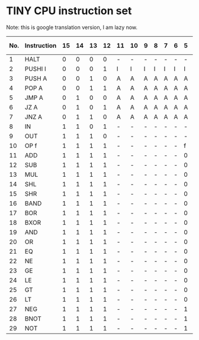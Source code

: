 TINY CPU instruction set
========================

Note: this is google translation version, I am lazy now.

|No.| Instruction  | 15    | 14   |  13 |    12    | 11   |  10   |  9    |  8    |  7   |   6  |    5   |   4    |  3   |   2     | 1  Hex   |  Behavior
|---|----------------|-------|-------|-------|-------|-------|-------|-------|-------|-------|-------|-------|-------|-------|-------|-------|-------
|1  | HALT           | 0     | 0     | 0    |  0  |    -     | -    |  -    |  -    |  -    |  -   |   -  |    -   |   -    |  -   |   -     | 0000 |  Stop
|2  | PUSHI I        | 0     | 0     | 0    |  1  |    I     | I    |  I    |  I    |  I    |  I   |   I  |    I   |   I    |  I   |   I     | 1000+I    |   Push the immediate value I onto the stack
|3  | PUSH A         | 0     | 0     | 1    |  0  |    A     | A    |  A    |  A    |  A    |  A   |   A  |    A   |   A    |  A   |   A     | 2000+A    |   Push the value of address A to the stack
|4  | POP A          | 0     | 0     | 1    |  1  |    A     | A    |  A    |  A    |  A    |  A   |   A  |    A   |   A    |  A   |   A     | 3000+A    |   Stack top stored at address A
|5  | JMP A          | 0     | 1     | 0    |  0  |    A     | A    |  A    |  A    |  A    |  A   |   A  |    A   |   A    |  A   |   A     | 4000+A    |   Branch to address A
|6  | JZ A           | 0     | 1     | 0    |  1  |    A     | A    |  A    |  A    |  A    |  A   |   A  |    A   |   A    |  A   |   A     | 5000+A    |   If stack top is 0, branch to address A
|7  | JNZ A          | 0     | 1     | 1    |  0  |    A     | A    |  A    |  A    |  A    |  A   |   A  |    A   |   A    |  A   |   A     | 6000+A    |   If stack top is not 0 branch to address A
|8  | IN             | 1     | 1     | 0    |  1  |    -     | -    |  -    |  -    |  -    |  -   |   -  |    -   |   -    |  -   | -       | D000  | Push input port value onto stack
|9  | OUT            | 1     | 1     | 1    |  0  |    -     | -    |  -    |  -    |  -    |  -   |   -  |    -   |   -    |  -   |   -     | E000  | Write stack top to output buffer
|10 | OP f           | 1     | 1     | 1    |  1  |    -     | -    |  -    |  -    |  -    |  -   |   f  |    f   |   f    |  f   |   f     | F000+f|  Compute on the stack and store the result on the stack top
|11 |  ADD           | 1     | 1     | 1    |  1  |    -     | -    |  -    |  -    |  -    |  -   |   0  |    0   |   0    |  0   |   0     | F000  | Addition
|12 | SUB            | 1     | 1     | 1    |  1  |    -     | -    |  -    |  -    |  -    |  -   |   0  |    0   |   0    |  0   |   1     | F001  | Subtraction
|13 | MUL            | 1     | 1     | 1    |  1  |    -     | -    |  -    |  -    |  -    |  -   |   0  |    0   |   0    |  1   |   0     | F002  | Multiplication
|14 | SHL            | 1     | 1     | 1    |  1  |    -     | -    |  -    |  -    |  -    |  -   |   0  |    0   |   0    |  1   |   1     | F003  | Shift left
|15 | SHR            | 1     | 1     | 1    |  1  |    -     | -    |  -    |  -    |  -    |  -   |   0  |    0   |   1    |  0   |   0     | F004  | Shift right
|16 | BAND           | 1     | 1     | 1    |  1  |    -     | -    |  -    |  -    |  -    |  -   |   0  |    0   |   1    |  0   |   1     | F005  | Bitwise AND
|17 | BOR            | 1     | 1     | 1    |  1  |    -     | -    |  -    |  -    |  -    |  -   |   0  |    0   |   1    |  1   |   0     | F006  | Bitwise OR
|18 | BXOR           | 1     | 1     | 1    |  1  |    -     | -    |  -    |  -    |  -    |  -   |   0  |    0   |   1    |  1   |   1     | F007  | Bitwise exclusive OR
|19 | AND            | 1     | 1     | 1    |  1  |    -     | -    |  -    |  -    |  -    |  -   |   0  |    1   |   0    |  0   |   0     | F008  | Logical AND
|20 | OR             | 1     | 1     | 1    |  1  |    -     | -    |  -    |  -    |  -    |-     |  0   |   1    |    0   |   0  |  1      |   F009  | OR
|21 | EQ             | 1     | 1     | 1    |  1  |    -     | -    |  -    |  -    |  -    |-     |  0   |   1    |    0   |   1  |  0      |   F00A  | equal
|22 | NE             | 1     | 1     | 1    |  1  |    -     | -    |  -    |  -    |  -    |-     |  0   |   1    |    0   |   1  |  1      |   F00B  | Not equal
|23 | GE             | 1     | 1     | 1    |  1  |    -     | -    |  -    |  -    |  -    |-     |  0   |   1    |    1   |   0  |  0      |   F00C  | Greater than or equal to
|24 | LE             | 1     | 1     | 1    |  1  |    -     | -    |  -    |  -    |  -    |-     |  0   |   1    |    1   |   0  |  1      |   F00D  | Less than or equal to
|25 | GT             | 1     | 1     | 1    |  1  |    -     | -    |  -    |  -    |  -    |-     |  0   |   1    |    1   |   1  |  0      |   F00E  | large
|26 | LT             | 1     | 1     | 1    |  1  |    -     | -    |  -    |  -    |  -    |-     |  0   |   1    |    1   |   1  |  1      |   F00F  | small
|27 | NEG            | 1     | 1     | 1    |  1  |    -     | -    |  -    |  -    |  -    |  -   |   1  |    0   |   0    |  0   |   0     | F010 |  Sign inversion
|28 | BNOT           | 1     | 1     | 1    |  1  |    -     | -    |  -    |  -    |  -    |  -   |   1  |    0   |   0    |  0   |   1     | F011 | Flip by bit
|29 | NOT            | 1     | 1     | 1    |  1  |    -     | -    |  -    |  -    |  -    |  -   |   1  |    0   |   0    |  1   |   0     | F012 |  Logical negation
